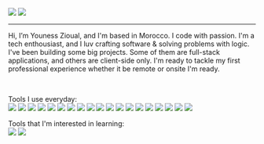 
<p>
  <img src="https://github-readme-stats.vercel.app/api?username=uness7&show_icons=true&hide_border=false&line_height=20&title_color=2d5ded&show_owner=true"/>
  <img src="https://github-readme-stats.vercel.app/api/top-langs/?username=uness7&layout=compact" />
</p>

--------------------------------------------------------------------------------------------------------------

<p>  
  Hi, I’m Youness Zioual, and I'm based in Morocco. I code with passion. I'm a tech enthousiast, and I luv crafting software & solving problems with logic. I've been building some big projects. Some of them are full-stack applications, and others are client-side only. I'm ready to tackle my first professional experience whether it be remote or onsite I'm ready. 
</p>
<br />
<p>
  Tools I use everyday: 
  <br>
  <img src="https://img.shields.io/static/v1?label=&message=PHP&color=777BB4&logo=php&logoColor=white&style=flat-square">
  <img src="https://img.shields.io/static/v1?label=&message=Symfony&color=000&logo=Symfony&logoColor=white&style=flat-square">
  <img src="https://img.shields.io/static/v1?label=&message=Docker&color=2496ED&logo=Docker&logoColor=white&style=flat-square">
  <img src="https://img.shields.io/static/v1?label=&message=MySQL&color=4169E1&logo=MySQL&logoColor=white&style=flat-square">
  <img src="https://img.shields.io/static/v1?label=&message=Git&color=F05032&logo=Git&logoColor=white&style=flat-square">
<img src="https://img.shields.io/static/v1?label=&message=Ubuntu&color=E95420&logo=Ubuntu&logoColor=white&style=flat-square">
<img src="https://img.shields.io/static/v1?label=&message=PHPStorm&color=000&logo=PhpStorm&logoColor=white&style=flat-square">
<img src="https://img.shields.io/static/v1?label=&message=Vim/Spacevim&color=019733&logo=Vim&logoColor=white&style=flat-square">
<img src="https://img.shields.io/static/v1?label=&message=Composer&color=885630&logo=Composer&logoColor=white&style=flat-square">
<img src="https://img.shields.io/static/v1?label=&message=Postman&color=FF6C37&logo=Postman&logoColor=white&style=flat-square">  
<img src="https://img.shields.io/static/v1?label=&message=Typescript&color=2F74C0&logo=Typescript&logoColor=white&style=flat-square">
<img src="https://img.shields.io/static/v1?label=&message=GitHub Actions&color=2088FF&logo=GitHub%20Actions&logoColor=white&style=flat-square">
<img src="https://img.shields.io/static/v1?label=&message=Bash&color=4EAA25&logo=GNU%20Bash&logoColor=white&style=flat-square">
<img src="https://img.shields.io/static/v1?label=&message=Vite%20JS&color=646CFF&logo=Vite&logoColor=white&style=flat-square">
<img src="https://img.shields.io/static/v1?label=&message=Sass&color=CC6699&logo=Sass&logoColor=white&style=flat-square">
<img src="https://img.shields.io/static/v1?label=&message=Bootstrap&color=7952B3&logo=Bootstrap&logoColor=white&style=flat-square">
<img src="https://img.shields.io/static/v1?label=&message=React&color=0088CC&logo=React&logoColor=white&style=flat-square">
<img src="https://img.shields.io/static/v1?label=&message=GraphQL&color=E10098&logo=GraphQL&style=flat-square">
<img src="https://img.shields.io/static/v1?label=&message=Postgresql&color=4169E1&logo=PostgreSQL&logoColor=white&style=flat-square">

Tools that I'm interested in learning:   
<img src="https://img.shields.io/static/v1?label=&message=AWS&color=232F3E&logo=Amazon%20AWS&logoColor=white&style=flat-square">
<img src="https://img.shields.io/static/v1?label=&message=Kubernetes&color=326CE5&logo=Kubernetes&logoColor=white&style=flat-square">

</p>



